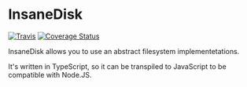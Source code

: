 # InsaneDisk

[![Travis](https://img.shields.io/travis/YannickFricke/InsaneDisk.svg)](https://travis-ci.org/YannickFricke/InsaneDisk)
[![Coverage Status](https://coveralls.io/repos/github/YannickFricke/InsaneDisk/badge.svg?branch=develop)](https://coveralls.io/github/YannickFricke/InsaneDisk?branch=develop)

InsaneDisk allows you to use an abstract filesystem implementetations.

It's written in TypeScript, so it can be transpiled to JavaScript to be compatible with Node.JS.

